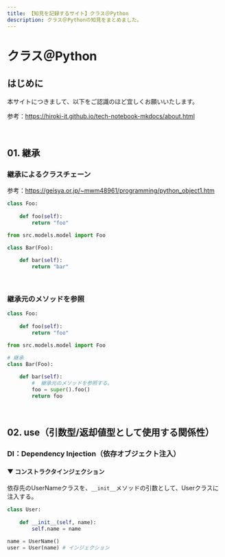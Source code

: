 ```yaml
---
title: 【知見を記録するサイト】クラス＠Python
description: クラス＠Pythonの知見をまとめました。
---
```


# クラス＠Python

## はじめに

本サイトにつきまして、以下をご認識のほど宜しくお願いいたします。

参考：https://hiroki-it.github.io/tech-notebook-mkdocs/about.html

<br>

## 01. 継承

### 継承によるクラスチェーン

参考：https://geisya.or.jp/~mwm48961/programming/python_object1.htm

```python
class Foo:
    
    def foo(self):
        return "foo"
```
```python
from src.models.model import Foo

class Bar(Foo):
    
    def bar(self):
        return "bar"
```

<br>

### 継承元のメソッドを参照

```python
class Foo:
    
    def foo(self):
        return "foo"
```

```python
from src.models.model import Foo

# 継承 
class Bar(Foo):
    
    def bar(self):
        #  継承元のメソッドを参照する。
        foo = super().foo()
        return foo 
```

<br>

## 02. use（引数型/返却値型として使用する関係性）

### DI：Dependency Injection（依存オブジェクト注入）

#### ▼ コンストラクタインジェクション

依存先のUserNameクラスを、`__init__`メソッドの引数として、Userクラスに注入する。

```python
class User:
    
    def __init__(self, name):
        self.name = name
```

```python
name = UserName()
user = User(name) # インジェクション
```

